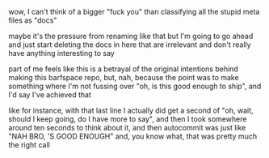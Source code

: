 wow, I can't think of a bigger "fuck you" than classifying all the stupid meta files as "docs"

maybe it's the pressure from renaming like that but I'm going to go ahead and just start deleting the docs in here that are irrelevant and don't really have anything interesting to say

part of me feels like this is a betrayal of the original intentions behind making this barfspace repo, but, nah, because the point was to make something where I'm not fussing over "oh, is this good enough to ship", and I'd say I've achieved that

like for instance, with that last line I actually did get a second of "oh, wait, should I keep going, do I have more to say", and then I took somewhere around ten seconds to think about it, and then autocommit was just like "NAH BRO, 'S GOOD ENOUGH" and, you know what, that was pretty much the right call
